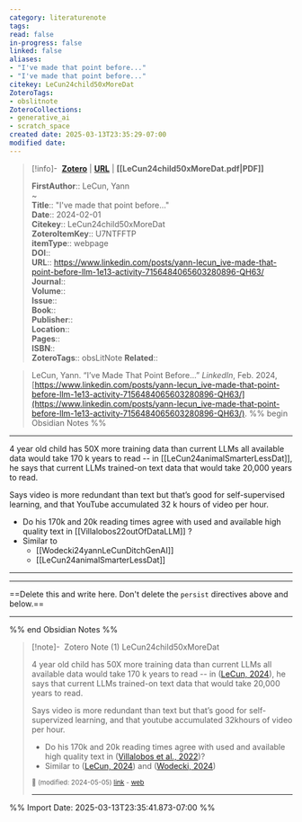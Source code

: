 ```yaml
---
category: literaturenote
tags:
read: false
in-progress: false
linked: false
aliases: 
- "I've made that point before..."
- "I've made that point before..."
citekey: LeCun24child50xMoreDat
ZoteroTags:
- obslitnote
ZoteroCollections:
- generative_ai
- scratch_space
created date: 2025-03-13T23:35:29-07:00
modified date: 
---
```


> [!info]- &nbsp;[**Zotero**](zotero://select/library/items/U7NTFFTP)   | [**URL**](https://www.linkedin.com/posts/yann-lecun_ive-made-that-point-before-llm-1e13-activity-7156484065603280896-QH63/) | **[[LeCun24child50xMoreDat.pdf|PDF]]**
>
> 
> 
> **FirstAuthor**:: LeCun, Yann  
~    
> **Title**:: "I've made that point before..."  
> **Date**:: 2024-02-01  
> **Citekey**:: LeCun24child50xMoreDat  
> **ZoteroItemKey**:: U7NTFFTP  
> **itemType**:: webpage  
> **DOI**::   
> **URL**:: https://www.linkedin.com/posts/yann-lecun_ive-made-that-point-before-llm-1e13-activity-7156484065603280896-QH63/  
> **Journal**::   
> **Volume**::   
> **Issue**::   
> **Book**::   
> **Publisher**::   
> **Location**::    
> **Pages**::   
> **ISBN**::   
> **ZoteroTags**:: obsLitNote
> **Related**:: 

> LeCun, Yann. “I’ve Made That Point Before...” _LinkedIn_, Feb. 2024, [https://www.linkedin.com/posts/yann-lecun_ive-made-that-point-before-llm-1e13-activity-7156484065603280896-QH63/](https://www.linkedin.com/posts/yann-lecun_ive-made-that-point-before-llm-1e13-activity-7156484065603280896-QH63/).
%% begin Obsidian Notes %%
___
4 year old child has 50X more training data than current LLMs all available data would take 170 k years to read -- in  [[LeCun24animalSmarterLessDat]], he says that current LLMs trained-on text data that would take 20,000 years to read.

Says video is more redundant than text but that’s good for self-supervised learning, and that YouTube accumulated 32 k hours of video per hour.

- Do his 170k and 20k reading times agree with used and available high quality text in [[Villalobos22outOfDataLLM]] ?
- Similar to 
	- [[Wodecki24yannLeCunDitchGenAI]]
	- [[LeCun24animalSmarterLessDat]]
___
___
==Delete this and write here.  Don't delete the `persist` directives above and below.==
___
%% end Obsidian Notes %%

> [!note]- &nbsp;Zotero Note (1)
> LeCun24child50xMoreDat
> 
> 4 year old child has 50X more training data than current LLMs all available data would take 170 k years to read -- in ([LeCun, 2024](zotero://select/library/items/CCFV2YSY)), he says that current LLMs trained-on text data that would take 20,000 years to read.
> 
> Says video is more redundant than text but that’s good for self-supervized learning, and that youtube accumulated 32khours of video per hour.
> 
> - Do his 170k and 20k reading times agree with used and available high quality text in ([Villalobos et al., 2022](zotero://select/library/items/MAT7EU3N))?
> - Similar to ([LeCun, 2024](zotero://select/library/items/CCFV2YSY)) and ([Wodecki, 2024](zotero://select/library/items/SUISKUY6))
> 
> <small>📝️ (modified: 2024-05-05) [link](zotero://select/library/items/XMHRMKH7) - [web](http://zotero.org/users/60638/items/XMHRMKH7)</small>
>  
> ---



%% Import Date: 2025-03-13T23:35:41.873-07:00 %%
